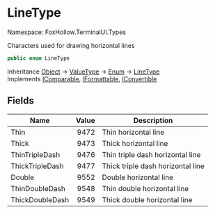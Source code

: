 # LineType

Namespace: FoxHollow.TerminalUI.Types

Characters used for drawing horizontal lines

```csharp
public enum LineType
```

Inheritance [Object](https://docs.microsoft.com/en-us/dotnet/api/system.object) → [ValueType](https://docs.microsoft.com/en-us/dotnet/api/system.valuetype) → [Enum](https://docs.microsoft.com/en-us/dotnet/api/system.enum) → [LineType](./foxhollow.terminalui.types.linetype.md)<br>
Implements [IComparable](https://docs.microsoft.com/en-us/dotnet/api/system.icomparable), [IFormattable](https://docs.microsoft.com/en-us/dotnet/api/system.iformattable), [IConvertible](https://docs.microsoft.com/en-us/dotnet/api/system.iconvertible)

## Fields

| Name | Value | Description |
| --- | --: | --- |
| Thin | 9472 | Thin horizontal line |
| Thick | 9473 | Thick horizontal line |
| ThinTripleDash | 9476 | Thin triple dash horizontal line |
| ThickTripleDash | 9477 | Thick triple dash horizontal line |
| Double | 9552 | Double horizontal line |
| ThinDoubleDash | 9548 | Thin double horizontal line |
| ThickDoubleDash | 9549 | Thick double horizontal line |

